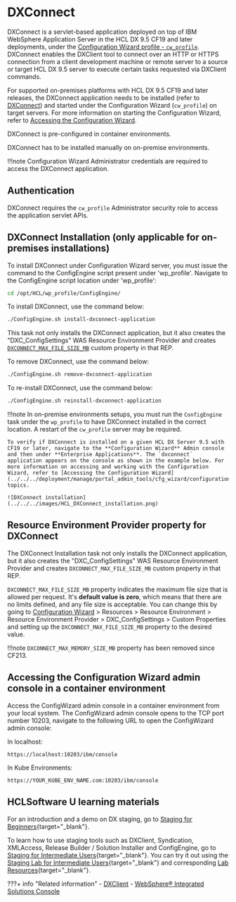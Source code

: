 # DXConnect

DXConnect is a servlet-based application deployed on top of IBM WebSphere Application Server in the HCL DX 9.5 CF19 and later deployments, under the [Configuration Wizard profile - `cw_profile`](../../../deployment/manage/portal_admin_tools/cfg_wizard/configuration/index.md). DXConnect enables the DXClient tool to connect over an HTTP or HTTPS connection from a client development machine or remote server to a source or target HCL DX 9.5 server to execute certain tasks requested via DXClient commands.

For supported on-premises platforms with HCL DX 9.5 CF19 and later releases, the DXConnect application needs to be installed (refer to [DXConnect](dxconnect.md)) and started under the Configuration Wizard (`cw_profile`) on target servers. For more information on starting the Configuration Wizard, refer to [Accessing the Configuration Wizard](../../../deployment/manage/portal_admin_tools/cfg_wizard/configuration/cw_run.md).

DXConnect is pre-configured in container environments.

DXConnect has to be installed manually on on-premise environments.

!!!note
    Configuration Wizard Administrator credentials are required to access the DXConnect application.

## Authentication

DXConnect requires the `cw_profile` Administrator security role to access the application servlet APIs.

## DXConnect Installation (only applicable for on-premises installations)

To install DXConnect under Configuration Wizard server, you must issue the command to the ConfigEngine script present under 'wp_profile'.
Navigate to the ConfigEngine script location under 'wp_profile':

```bash
cd /opt/HCL/wp_profile/ConfigEngine/
```

To install DXConnect, use the command below:

```bash
./ConfigEngine.sh install-dxconnect-application
```

This task not only installs the DXConnect application, but it also creates the "DXC\_ConfigSettings" WAS Resource Environment Provider and creates [`DXCONNECT_MAX_FILE_SIZE_MB`](#resource-environment-provider-property-for-dxconnect) custom property in that REP. 


To remove DXConnect, use the command below:

```bash
./ConfigEngine.sh remove-dxconnect-application
```

To re-install DXConnect, use the command below:

```bash
./ConfigEngine.sh reinstall-dxconnect-application
```

!!!note
    In on-premise environments setups, you must run the `ConfigEngine` task under the `wp_profile` to have DXConnect installed in the correct location. A restart of the `cw_profile` server may be required.

    To verify if DXConnect is installed on a given HCL DX Server 9.5 with CF19 or later, navigate to the **Configuration Wizard** Admin console and then under **Enterprise Applications**. The `dxconnect` application appears on the console as shown in the example below. For more information on accessing and working with the Configuration Wizard, refer to [Accessing the Configuration Wizard](../../../deployment/manage/portal_admin_tools/cfg_wizard/configuration/cw_run.md) topics.

    ![DXConnect installation](../../../images/HCL_DXConnect_installation.png)

## Resource Environment Provider property for DXConnect

The DXConnect Installation task not only installs the DXConnect application, but it also creates the "DXC\_ConfigSettings" WAS Resource Environment Provider and creates `DXCONNECT_MAX_FILE_SIZE_MB` custom property in that REP. 

`DXCONNECT_MAX_FILE_SIZE_MB` property indicates the maximum file size that is allowed per request. It's **default value is zero**, which means that there are no limits defined, and any file size is acceptable. You can change this by going to [Configuration Wizard](#accessing-the-configuration-wizard-admin-console-in-a-container-environment) > Resources > Resource Environment > Resource Environment Provider > DXC_ConfigSettings > Custom Properties and setting up the `DXCONNECT_MAX_FILE_SIZE_MB` property to the desired value.

!!!note
    `DXCONNECT_MAX_MEMORY_SIZE_MB` property has been removed since CF213.

## Accessing the Configuration Wizard admin console in a container environment

Access the ConfigWizard admin console in a container environment from your local system. The ConfigWizard admin console opens to the TCP port number 10203, navigate to the following URL to open the ConfigWizard admin console: 

In localhost:
```
https://localhost:10203/ibm/console
```

In Kube Environments:
```
https://YOUR_KUBE_ENV_NAME.com:10203/ibm/console
```

## HCLSoftware U learning materials

For an introduction and a demo on DX staging, go to [Staging for Beginners](https://hclsoftwareu.hcltechsw.com/component/axs/?view=sso_config&id=3&forward=https%3A%2F%2Fhclsoftwareu.hcltechsw.com%2Fcourses%2Flesson%2F%3Fid%3D505){target="_blank"}.

To learn how to use staging tools such as DXClient, Syndication, XMLAccess, Release Builder / Solution Installer and ConfigEngine, go to [Staging for Intermediate Users](https://hclsoftwareu.hcltechsw.com/component/axs/?view=sso_config&id=3&forward=https%3A%2F%2Fhclsoftwareu.hcltechsw.com%2Fcourses%2Flesson%2F%3Fid%3D3328){target="_blank"}. You can try it out using the [Staging Lab for Intermediate Users](https://hclsoftwareu.hcltechsw.com/images/Lc4sMQCcN5uxXmL13gSlsxClNTU3Mjc3NTc4MTc2/DS_Academy/DX/Administrator/HDX-ADM-200_Staging_Lab.pdf){target="_blank"} and corresponding [Lab Resources](https://hclsoftwareu.hcltechsw.com/images/Lc4sMQCcN5uxXmL13gSlsxClNTU3Mjc3NTc4MTc2/DS_Academy/DX/Administrator/HDX-ADM-200_Staging_Lab_Resources.zip){target="_blank"}.

???+ info "Related information"
    - [DXClient](../dxclient/index.md)
    - [WebSphere® Integrated Solutions Console](../../../deployment/manage/portal_admin_tools/WebSphere_Integrated_Solutions_Console.md)


